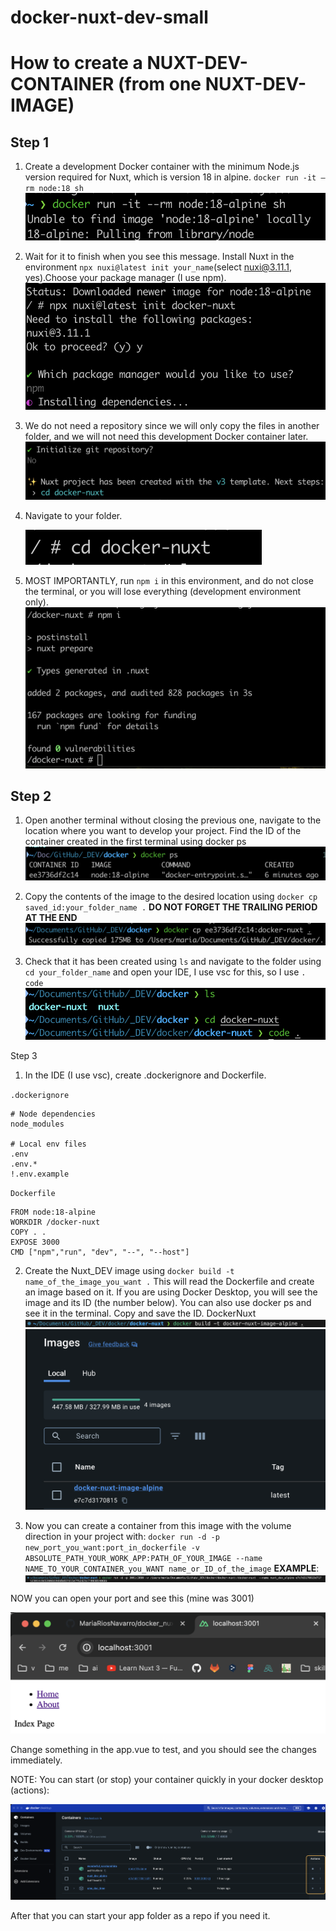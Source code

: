 # docker-nuxt-dev-small

# How to create a NUXT-DEV-CONTAINER (from one NUXT-DEV-IMAGE)

## Step 1

1. Create a development Docker container with the minimum Node.js version required for Nuxt, which is version 18 in alpine.
   `docker run -it —rm node:18 sh`
   ![docker](/readme_assets/one1.png)

2. Wait for it to finish when you see this message. Install Nuxt in the environment `npx nuxi@latest init your_name`(select nuxi@3.11.1, yes).Choose your package manager (I use npm).
   ![docker](/readme_assets/one2.png)

3. We do not need a repository since we will only copy the files in another folder, and we will not need this development Docker container later.
   ![docker](/readme_assets/one3.png)

4. Navigate to your folder.

   ![docker](/readme_assets/one4.png)

5. MOST IMPORTANTLY, run `npm i` in this environment, and do not close the terminal, or you will lose everything (development environment only).
   ![docker](/readme_assets/one5.png)

## Step 2

1. Open another terminal without closing the previous one, navigate to the location where you want to develop your project. Find the ID of the container created in the first terminal using docker ps
   ![docker](/readme_assets/two1.png)

2. Copy the contents of the image to the desired location using `docker cp saved_id:your_folder_name .` **DO NOT FORGET THE TRAILING PERIOD AT THE END**
   ![docker](/readme_assets/two2.png)

3. Check that it has been created using `ls` and navigate to the folder using `cd your_folder_name` and open your IDE, I use vsc for this, so I use `. code`
   ![docker](/readme_assets/two3.png)

Step 3

1. In the IDE (I use vsc), create .dockerignore and Dockerfile.

`.dockerignore`

```
# Node dependencies
node_modules

# Local env files
.env
.env.*
!.env.example

```

`Dockerfile`

```
FROM node:18-alpine
WORKDIR /docker-nuxt
COPY . .
EXPOSE 3000
CMD ["npm","run", "dev", "--", "--host"]

```

2. Create the Nuxt_DEV image using `docker build -t name_of_the_image_you_want .`
   This will read the Dockerfile and create an image based on it. If you are using Docker Desktop, you will see the image and its ID (the number below). You can also use docker ps and see it in the terminal. Copy and save the ID.
   DockerNuxt
   ![docker](/readme_assets/three1.png)
   ![docker](/readme_assets/three2.png)

3. Now you can create a container from this image with the volume direction in your project with:
   `docker run -d -p new_port_you_want:port_in_dockerfile -v ABSOLUTE_PATH_YOUR_WORK_APP:PATH_OF_YOUR_IMAGE --name NAME_TO_YOUR_CONTAINER_you_WANT name_or_ID_of_the_image`
   **EXAMPLE**:
   ![docker](/readme_assets/three3.png)

NOW you can open your port and see this (mine was 3001)

![docker](/readme_assets/three4.png)

Change something in the app.vue to test, and you should see the changes immediately.

NOTE: You can start (or stop) your container quickly in your docker desktop (actions):

![docker](/readme_assets/three5.png)

After that you can start your app folder as a repo if you need it.
